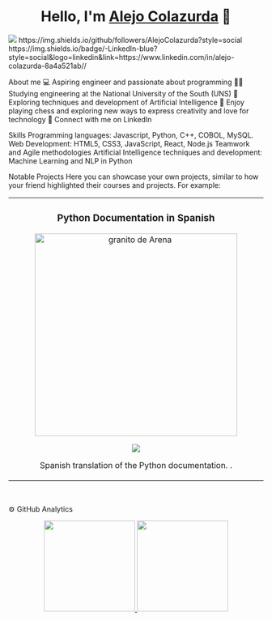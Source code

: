 <div align="center">
<h1 align="center">Hello, I'm <a href="(https://github.com/AlejoColazurda))">Alejo Colazurda</a> 👋</h1>
</div>
<img src="https://ibb.co/6P9JttT">
https://img.shields.io/github/followers/AlejoColazurda?style=social
https://img.shields.io/badge/-LinkedIn-blue?style=social&logo=linkedin&link=https://www.linkedin.com/in/alejo-colazurda-8a4a521ab//

About me
💻 Aspiring engineer and passionate about programming
🧑‍🎓 Studying engineering at the National University of the South (UNS)
🧠 Exploring techniques and development of Artificial Intelligence
🎲 Enjoy playing chess and exploring new ways to express creativity and love for technology
💬 Connect with me on LinkedIn
<br>


Skills
Programming languages: Javascript, Python, C++, COBOL, MySQL.
Web Development: HTML5, CSS3, JavaScript, React, Node.js
Teamwork and Agile methodologies
Artificial Intelligence techniques and development: Machine Learning and NLP in Python
<br>

Notable Projects
Here you can showcase your own projects, similar to how your friend highlighted their courses and projects. For example:

<table>
<tr>
<td width="50%">
<h3 align="center">Python Documentation in Spanish</h3>
<div align="center">
<a href="https://github.com/AlejoColazurda/python-docs-es" target="_blank"><img src="https://upload.wikimedia.org/wikipedia/commons/thumb/0/0a/Python.svg/2048px-Python.svg.png" width="400" alt="granito de Arena"></a>
<br>
<p>
<a href="https://github.com/python/python-docs-es" target="_blank">
<img src="https://avatars.githubusercontent.com/u/1525981?s=48&v=4">
</a>
</p>
<p>Spanish translation of the Python documentation.
.</p>

</div>
</table>
</div>
<br>

⚙️ GitHub Analytics

<p align="center">
<a href="https://github.com/AlejoColazurda">
<img height="180em" src="https://github-readme-stats-eight-theta.vercel.app/api?username=AlejoColazurda&show_icons=true&theme=algolia&include_all_commits=true&count_private=true"/>
<img height="180em" src="https://github-readme-stats-eight-theta.vercel.app/api/top-langs/?username=AlejoColazurda&layout=compact&langs_count=8&theme=algolia"/>
</a>
</p>

